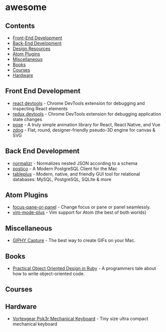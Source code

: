 # awesome

## Contents

- [Front-End Development](#front-end-development)
- [Back-End Development](#back-end-development)
- [Design Resources](#design-resources)
- [Atom Plugins](#atom-plugins)
- [Miscellaneous](#miscellaneous)
- [Books](#books)
- [Courses](#courses)
- [Hardware](#hardware)

## Front End Development

- [react devtools](https://chrome.google.com/webstore/detail/react-developer-tools/fmkadmapgofadopljbjfkapdkoienihi?hl=en) - Chrome DevTools extension for debugging and inspecting React elements
- [redux devtools](https://chrome.google.com/webstore/detail/redux-devtools/lmhkpmbekcpmknklioeibfkpmmfibljd?hl=en) - Chrome DevTools extension for debugging application state changes
- [pose](https://popmotion.io/pose/) - A truly simple animation library for React, React Native, and Vue
- [zdog](https://github.com/metafizzy/zdog) - Flat, round, designer-friendly pseudo-3D engine for canvas & SVG

## Back End Development

- [normalizr](https://github.com/paularmstrong/normalizr) - Normalizes nested JSON according to a schema
- [postico](https://eggerapps.at/postico/) - A Modern PostgreSQL Client for the Mac
- [tableplus](https://tableplus.com/) - Modern, native, and friendly GUI tool for relational databases: MySQL, PostgreSQL, SQLite & more

## Atom Plugins

- [focus-pane-or-panel](https://atom.io/packages/focus-pane-or-panel) - Change focus or pane or panel seamlessly.
- [vim-mode-plus](https://atom.io/packages/vim-mode-plus) - Vim support for Atom (the best of both worlds)

## Miscellaneous

- [GIPHY Capture](https://apps.apple.com/us/app/giphy-capture-the-gif-maker/id668208984?mt=12) - The best way to create GIFs on your Mac.

## Books

- [Practical Object Oriented Design in Ruby](https://www.poodr.com/) - A programmers tale about how to write object-oriented code.

## Courses

## Hardware
- [Vortexgear Pok3r Mechanical Keyboard](https://www.amazon.com/gp/product/B07FKN7Z95/ref=ppx_yo_dt_b_asin_title_o01_s00?ie=UTF8&psc=1) - Tiny size ultra compact mechanical keyboard
